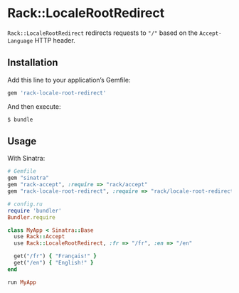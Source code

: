 # Rack::LocaleRootRedirect

`Rack::LocaleRootRedirect` redirects requests to `"/"` based on the `Accept-Language` HTTP header.

## Installation

Add this line to your application’s Gemfile:

```ruby
gem 'rack-locale-root-redirect'
```

And then execute:

```shell
$ bundle
```

## Usage

With Sinatra:

```ruby
# Gemfile
gem "sinatra"
gem "rack-accept", :require => "rack/accept"
gem "rack-locale-root-redirect", :require => "rack/locale-root-redirect"

# config.ru
require 'bundler'
Bundler.require

class MyApp < Sinatra::Base
  use Rack::Accept
  use Rack::LocaleRootRedirect, :fr => "/fr", :en => "/en"

  get("/fr") { "Français!" }
  get("/en") { "English!" }
end

run MyApp
```
